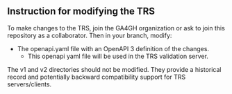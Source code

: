 ## Instruction for modifying the TRS

To make changes to the TRS, join the GA4GH organization or ask to join this repository as a collaborator. Then in your branch, modify:
 - The openapi.yaml file with an OpenAPI 3 definition of the changes.
   - This openapi yaml file will be used in the TRS validation server.

The v1 and v2 directories should not be modified. They provide a historical record and potentially backward compatibility support for TRS servers/clients.
